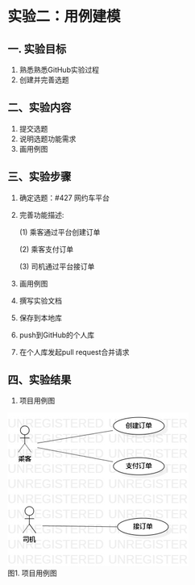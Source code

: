 # 实验二：用例建模

## 一. 实验目标
1. 熟悉熟悉GitHub实验过程
2. 创建并完善选题

## 二、实验内容

1. 提交选题
2. 说明选题功能需求
3. 画用例图


## 三、实验步骤

1. 确定选题：#427 网约车平台
2. 完善功能描述:  

    (1) 乘客通过平台创建订单

    (2) 乘客支付订单

    (3) 司机通过平台接订单
3. 画用例图
4. 撰写实验文档
5. 保存到本地库
6. push到GitHub的个人库
7. 在个人库发起pull request合并请求

## 四、实验结果

1. 项目用例图

![UML图](./Lab2_UseCaseDiagram.jpg)  
图1. 项目用例图